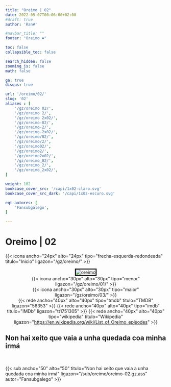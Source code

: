 ```yaml
---
title: "Oreimo | 02"
date: 2022-05-07T00:06:00+02:00
#draft: true
author: 'Ran#'

#navbar_title: ""
footer: "Oreimo ❤️"

toc: false
collapsible_toc: false

search_hidden: false
zooming_js: false
math: false

ga: true
disqus: true

url: '/oreimo/02/'
slug: '02'
aliases : [
    '/gz/oreimo 02/',
    '/gz/oreimo 2/',
    '/gz/oreimo 2x02/',
    '/gz/oreimo-02/',
    '/gz/oreimo-2/',
    '/gz/oreimo-2x02/',
    '/gz/oreimo/02/',
    '/gz/oreimo/2/',
    '/gz/oreimo02/',
    '/gz/oreimo2/',
    '/gz/oreimo2x02/',
    '/gz/oreimo_02/',
    '/gz/oreimo_2/',
    '/gz/oreimo_2x02/',
]

weight: 102
bookcase_cover_src: '/capi/1x02-claro.svg'
bookcase_cover_src_dark: '/capi/1x02-escuro.svg'

eqt-autores: [
    'Fansubgalego',
]

---
```


# Oreimo | 02

{{< icona ancho="24px" alto="24px" tipo="frecha-esquerda-redondeada" titulo="Inicio" ligazon="/gz/oreimo/" >}}

<div style="text-align: center">
<img style="border: 3px solid currentColor" title="oreimo" alt="oreimo" src="https://www.themoviedb.org/t/p/original/1JpYAjz9bbqw08FypJpKv7q5FOS.jpg">

<br>

<div style="float: left">
{{< icona ancho="30px" alto="30px" tipo="menor" ligazon="/gz/oreimo/01/" >}}
</div>
<div style="float: right">
{{< icona ancho="30px" alto="30px" tipo="maior" ligazon="/gz/oreimo/03/" >}}
</div>

{{< rede ancho="40px" alto="40px" tipo="tmdb" titulo="TMDB" ligazon="56353" >}}
{{< rede ancho="40px" alto="40px" tipo="imdb" titulo="IMDb" ligazon="tt1751305" >}}
{{< rede ancho="40px" alto="40px" tipo="wikipedia" titulo="Wikipedia" ligazon="https://en.wikipedia.org/wiki/List_of_Oreimo_episodes" >}}
</div>

## Non hai xeito que vaia a unha quedada coa minha irmá
<br>

{{< sub ancho="50" alto="50" titulo="Non hai xeito que vaia a unha quedada coa minha irmá" ligazon="/sub/oreimo/oreimo-02.gz.ass" autor="Fansubgalego" >}}
